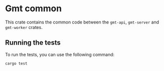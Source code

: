 # Gmt common

This crate contains the common code between the `gmt-api`, `gmt-server` and `gmt-worker` crates.

## Running the tests

To run the tests, you can use the following command:

```sh
cargo test
```